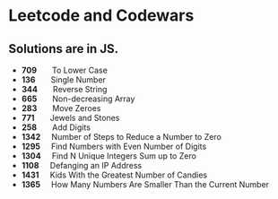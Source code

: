 # Leetcode and Codewars

## Solutions are in JS.

* **709**	  &nbsp; &nbsp; &nbsp; To Lower Case    			
* **136**   &nbsp; &nbsp; &nbsp; Single Number    		
* **344**	  &nbsp; &nbsp; &nbsp; Reverse String    		    			
* **665**	  &nbsp; &nbsp; &nbsp; Non-decreasing Array    		
* **283**	  &nbsp; &nbsp; &nbsp; Move Zeroes    		 		
* **771**	  &nbsp; &nbsp; &nbsp; Jewels and Stones    			  			
* **258**	  &nbsp; &nbsp; &nbsp; Add Digits
* **1342**	&nbsp; &nbsp;  Number of Steps to Reduce a Number to Zero
* **1295**	&nbsp; &nbsp;  Find Numbers with Even Number of Digits    		
* **1304**	&nbsp; &nbsp;  Find N Unique Integers Sum up to Zero    	
* **1108**	&nbsp; &nbsp;  Defanging an IP Address  
* **1431**	&nbsp; &nbsp;  Kids With the Greatest Number of Candies  
* **1365**  &nbsp; &nbsp;  How Many Numbers Are Smaller Than the Current Number

